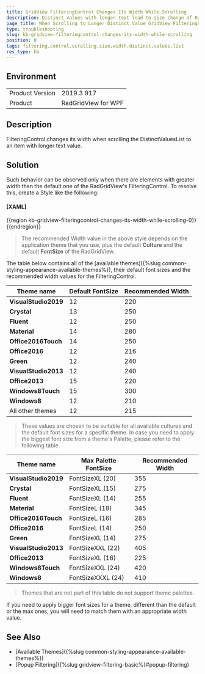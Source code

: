 ```yaml
---
title: GridView FilteringControl Changes Its Width While Scrolling
description: Distinct values with longer text lead to size change of RadGridView's FilteringControl.
page_title: When Scrolling to Longer Distinct Value GridView FilteringControl Increases Its Width
type: troubleshooting
slug: kb-gridview-filteringcontrol-changes-its-width-while-scrolling
position: 0
tags: filtering,control,scrolling,size,width,distinct,values,list
res_type: kb
---
```


## Environment
<table>
    <tbody>
	    <tr>
	    	<td>Product Version</td>
	    	<td>2019.3 917</td>
	    </tr>
	    <tr>
	    	<td>Product</td>
	    	<td>RadGridView for WPF</td>
	    </tr>
    </tbody>
</table>

## Description

FilteringControl changes its width when scrolling the DistinctValuesList to an item with longer text value.

## Solution

Such behavior can be observed only when there are elements with greater width than the default one of the RadGridView's FilteringControl. To resolve this, create a Style like the following:

#### __[XAML]__
{{region kb-gridview-filteringcontrol-changes-its-width-while-scrolling-0}}	
	<Style TargetType="telerik:FilteringControl"> <!--Add BasedOn="{StaticResource FilteringControlStyle}" when using the NoXaml assemblies-->
		<Setter Property="MinWidth" Value="0"/>
		<Setter Property="Width" Value="500"/>
	</Style>
{{endregion}}

> The recommended Width value in the above style depends on the application theme that you use, plus the default **Culture** and the default **FontSize** of the RadGridView.

The table below contains all of the [available themes]({%slug common-styling-appearance-available-themes%}), their default font sizes and the recommended width values for the FilteringControl.

|Theme name|Default FontSize|Recommended Width|
|----------|-----------|---|
|**VisualStudio2019**|12|220|
|**Crystal**|13|250|
|**Fluent**|12|250|
|**Material**|14|280|
|**Office2016Touch**|14|250|
|**Office2016**|12|216|
|**Green**|12|240|
|**VisualStudio2013**|12|240|
|**Office2013**|15|220|
|**Windows8Touch**|15|300|
|**Windows8**|12|210|
|All other themes|12|215|

> These values are chosen to be suitable for all available cultures and the default font sizes for a specific theme. In case you need to apply the biggest font size from a theme's Palette, please refer to the following table.

|Theme name|Max Palette FontSize|Recommended Width|
|----------|-----------|---|
|**VisualStudio2019**|FontSizeXL (20)|355|
|**Crystal**|FontSizeXL (15)|275|
|**Fluent**|FontSizeXL (14)|255|
|**Material**|FontSizeL (18)|345|
|**Office2016Touch**|FontSizeL (16)|285|
|**Office2016**|FontSizeL (14)|250|
|**Green**|FontSizeXL (14)|275|
|**VisualStudio2013**|FontSizeXXL (22)|405|
|**Office2013**|FontSizeXL (16)|225|
|**Windows8Touch**|FontSizeXXL (24)|420|
|**Windows8**|FontSizeXXXL (24)|410|

>Themes that are not part of this table do not support theme palettes.

If you need  to apply bigger font sizes for a theme, different than the default or the max ones, you will need to match them with an appropriate width value.

## See Also
* [Available Themes]({%slug common-styling-appearance-available-themes%})
* [Popup Filtering]({%slug gridview-filtering-basic%}#popup-filtering)
